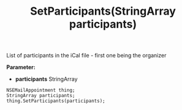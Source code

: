 ﻿---
uid: crmscript_ref_NSEMailAppointment_SetParticipants
title: SetParticipants(StringArray participants)
intellisense: NSEMailAppointment.SetParticipants
keywords: NSEMailAppointment, GetParticipants
so.topic: reference
---

List of participants in the iCal file - first one being the organizer

**Parameter:** 
 - **participants** StringArray

```crmscript
NSEMailAppointment thing;
StringArray participants;
thing.SetParticipants(participants);
```


